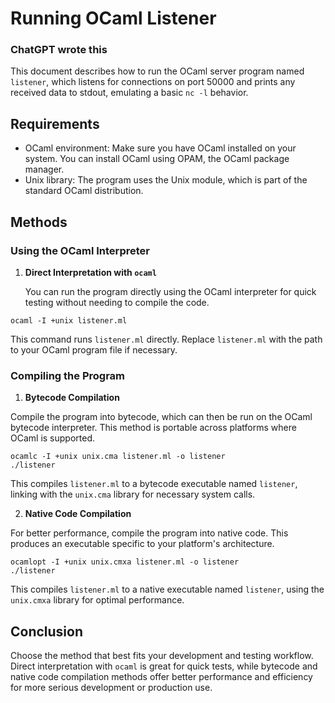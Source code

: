 # Running OCaml Listener
### ChatGPT wrote this

This document describes how to run the OCaml server program named `listener`, which listens for connections on port 50000 and prints any received data to stdout, emulating a basic `nc -l` behavior.

## Requirements

- OCaml environment: Make sure you have OCaml installed on your system. You can install OCaml using OPAM, the OCaml package manager.
- Unix library: The program uses the Unix module, which is part of the standard OCaml distribution.

## Methods

### Using the OCaml Interpreter

1. **Direct Interpretation with `ocaml`**

   You can run the program directly using the OCaml interpreter for quick testing without needing to compile the code.

```
ocaml -I +unix listener.ml
```
This command runs `listener.ml` directly. Replace `listener.ml` with the path to your OCaml program file if necessary.

### Compiling the Program

1. **Bytecode Compilation**

Compile the program into bytecode, which can then be run on the OCaml bytecode interpreter. This method is portable across platforms where OCaml is supported.
```
ocamlc -I +unix unix.cma listener.ml -o listener
./listener
```
This compiles `listener.ml` to a bytecode executable named `listener`, linking with the `unix.cma` library for necessary system calls.

2. **Native Code Compilation**

For better performance, compile the program into native code. This produces an executable specific to your platform's architecture.
```
ocamlopt -I +unix unix.cmxa listener.ml -o listener
./listener
```
This compiles `listener.ml` to a native executable named `listener`, using the `unix.cmxa` library for optimal performance.

## Conclusion

Choose the method that best fits your development and testing workflow. Direct interpretation with `ocaml` is great for quick tests, while bytecode and native code compilation methods offer better performance and efficiency for more serious development or production use.

